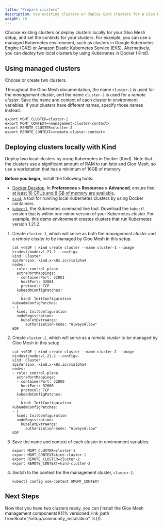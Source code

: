 ```yaml
---
title: "Prepare clusters"
description: Use existing clusters or deploy Kind clusters for a Gloo Mesh setup
weight: 20
---
```


Choose existing clusters or deploy clusters locally for your Gloo Mesh setup, and set the contexts for your clusters. For example, you can use a managed Kubernetes environment, such as clusters in Google Kubernetes Engine (GKE) or Amazon Elastic Kubernetes Service (EKS). Alternatively, you can deploy two local clusters by using Kubernetes in Docker (Kind). 

## Using managed clusters

Choose or create two clusters.

Throughout the Gloo Mesh documentation, the name `cluster-1` is used for the _management cluster_, and the name `cluster-2` is used for a _remote cluster_. Save the name and context of each cluster in environment variables. If your clusters have different names, specify those names instead.
```shell
export MGMT_CLUSTER=cluster-1
export MGMT_CONTEXT=<management-cluster-context>
export REMOTE_CLUSTER=cluster-2
export REMOTE_CONTEXT=<remote-cluster-context>
```

## Deploying clusters locally with Kind

Deploy two local clusters by using Kubernetes in Docker (Kind). Note that the clusters use a significant amount of RAM to run Istio and Gloo Mesh, so use a workstation that has a minimum of 16GB of memory.

**Before you begin**, install the following tools:

* [Docker Desktop](https://www.docker.com/products/docker-desktop). In **Preferences > Resources > Advanced**, ensure that [at least 10 CPUs and 8 GB of memory are available](https://kind.sigs.k8s.io/docs/user/quick-start/#settings-for-docker-desktop).
* [`kind`](https://kind.sigs.k8s.io/docs/user/quick-start#installation), a tool for running local Kubernetes clusters by using Docker containers.
* [`kubectl`](https://kubernetes.io/docs/tasks/tools/#kubectl), the Kubernetes command line tool. Download the `kubectl` version that is within one minor version of your Kubernetes cluster. For example, this demo environment creates clusters that run Kubernetes version 1.21.2.

1. Create `cluster-1`, which will serve as both the _management cluster_ and a _remote cluster_ to be managed by Gloo Mesh in this setup.
   ```shell
   cat <<EOF | kind create cluster --name cluster-1 --image kindest/node:v1.21.2 --config=-
   kind: Cluster
   apiVersion: kind.x-k8s.io/v1alpha4
   nodes:
   - role: control-plane
     extraPortMappings:
     - containerPort: 32001
       hostPort: 32001
       protocol: TCP
     kubeadmConfigPatches:
     - |
       kind: InitConfiguration
   kubeadmConfigPatches:
   - |
     kind: InitConfiguration
     nodeRegistration:
       kubeletExtraArgs:
         authorization-mode: "AlwaysAllow"
   EOF
   ```

2. Create `cluster-2`, which will serve as a _remote cluster_ to be managed by Gloo Mesh in this setup.
   ```shell
   cat <<EOF | kind create cluster --name cluster-2 --image kindest/node:v1.21.2 --config=-
   kind: Cluster
   apiVersion: kind.x-k8s.io/v1alpha4
   nodes:
   - role: control-plane
     extraPortMappings:
     - containerPort: 32000
       hostPort: 32000
       protocol: TCP
     kubeadmConfigPatches:
     - |
       kind: InitConfiguration
   kubeadmConfigPatches:
   - |
     kind: InitConfiguration
     nodeRegistration:
       kubeletExtraArgs:
         authorization-mode: "AlwaysAllow"
   EOF
   ```

3. Save the name and context of each cluster in environment variables.
   ```shell
   export MGMT_CLUSTER=cluster-1
   export MGMT_CONTEXT=kind-cluster-1
   export REMOTE_CLUSTER=cluster-2
   export REMOTE_CONTEXT=kind-cluster-2
   ```

4. Switch to the context for the management cluster, `cluster-1`.
   ```shell
   kubectl config use-context $MGMT_CONTEXT
   ```

## Next Steps
Now that you have two clusters ready, you can [install the Gloo Mesh management components]({{% versioned_link_path fromRoot="/setup/community_installation" %}}).